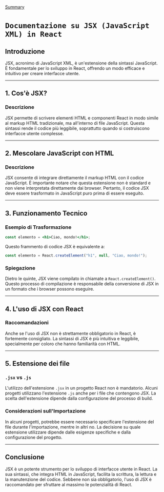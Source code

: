 [Summary](../Summary.md)

# `Documentazione su JSX (JavaScript XML) in React`

## Introduzione

JSX, acronimo di JavaScript XML, è un'estensione della sintassi JavaScript. È fondamentale per lo sviluppo in React, offrendo un modo efficace e intuitivo per creare interfacce utente.

---

## 1. Cos'è JSX?

### Descrizione

JSX permette di scrivere elementi HTML e componenti React in modo simile al markup HTML tradizionale, ma all'interno di file JavaScript. Questa sintassi rende il codice più leggibile, soprattutto quando si costruiscono interfacce utente complesse.

---

## 2. Mescolare JavaScript con HTML

### Descrizione

JSX consente di integrare direttamente il markup HTML con il codice JavaScript. È importante notare che questa estensione non è standard e non viene interpretata direttamente dai browser. Pertanto, il codice JSX deve essere trasformato in JavaScript puro prima di essere eseguito.

---

## 3. Funzionamento Tecnico

### Esempio di Trasformazione

```jsx
const elemento = <h1>Ciao, mondo!</h1>;
```

Questo frammento di codice JSX è equivalente a:

```jsx
const elemento = React.createElement("h1", null, "Ciao, mondo!");
```

### Spiegazione

Dietro le quinte, JSX viene compilato in chiamate a `React.createElement()`. Questo processo di compilazione è responsabile della conversione di JSX in un formato che i browser possono eseguire.

---

## 4. L'uso di JSX con React

### Raccomandazioni

Anche se l'uso di JSX non è strettamente obbligatorio in React, è fortemente consigliato. La sintassi di JSX è più intuitiva e leggibile, specialmente per coloro che hanno familiarità con HTML.

---

## 5. Estensione dei file

### `.jsx` vs `.js`

L'utilizzo dell'estensione `.jsx` in un progetto React non è mandatorio. Alcuni progetti utilizzano l'estensione `.js` anche per i file che contengono JSX. La scelta dell'estensione dipende dalla configurazione del processo di build.

### Considerazioni sull'Importazione

In alcuni progetti, potrebbe essere necessario specificare l'estensione del file durante l'importazione, mentre in altri no. La decisione su quale estensione utilizzare dipende dalle esigenze specifiche e dalla configurazione del progetto.

---

## Conclusione

JSX è un potente strumento per lo sviluppo di interfacce utente in React. La sua sintassi, che integra HTML in JavaScript, facilita la scrittura, la lettura e la manutenzione del codice. Sebbene non sia obbligatorio, l'uso di JSX è raccomandato per sfruttare al massimo le potenzialità di React.
